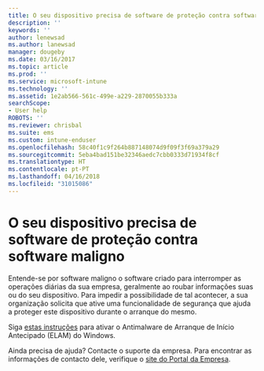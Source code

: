 ```yaml
---
title: O seu dispositivo precisa de software de proteção contra software maligno | Documentos da Microsoft
description: ''
keywords: ''
author: lenewsad
ms.author: lanewsad
manager: dougeby
ms.date: 03/16/2017
ms.topic: article
ms.prod: ''
ms.service: microsoft-intune
ms.technology: ''
ms.assetid: 1e2ab566-561c-499e-a229-2870055b333a
searchScope:
- User help
ROBOTS: ''
ms.reviewer: chrisbal
ms.suite: ems
ms.custom: intune-enduser
ms.openlocfilehash: 58c40f1c9f264b887148074d9f09f3f69a379a29
ms.sourcegitcommit: 5eba4bad151be32346aedc7cbb0333d71934f8cf
ms.translationtype: HT
ms.contentlocale: pt-PT
ms.lasthandoff: 04/16/2018
ms.locfileid: "31015086"
---
```

# <a name="your-device-needs-antimalware-software"></a>O seu dispositivo precisa de software de proteção contra software maligno

Entende-se por software maligno o software criado para interromper as operações diárias da sua empresa, geralmente ao roubar informações suas ou do seu dispositivo. Para impedir a possibilidade de tal acontecer, a sua organização solicita que ative uma funcionalidade de segurança que ajuda a proteger este dispositivo durante o arranque do mesmo.

Siga [estas instruções](https://gallery.technet.microsoft.com/How-to-turn-on-Early-84552ec5) para ativar o Antimalware de Arranque de Início Antecipado (ELAM) do Windows.

Ainda precisa de ajuda? Contacte o suporte da empresa. Para encontrar as informações de contacto dele, verifique o [site do Portal da Empresa](https://portal.manage.microsoft.com#HelpDeskDialog).
